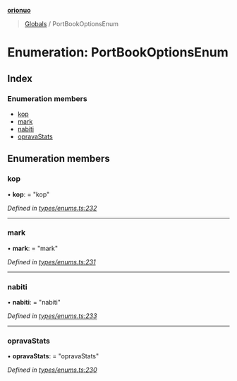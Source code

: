 **[orionuo](../README.md)**

> [Globals](../globals.md) / PortBookOptionsEnum

# Enumeration: PortBookOptionsEnum

## Index

### Enumeration members

* [kop](portbookoptionsenum.md#kop)
* [mark](portbookoptionsenum.md#mark)
* [nabiti](portbookoptionsenum.md#nabiti)
* [opravaStats](portbookoptionsenum.md#opravastats)

## Enumeration members

### kop

•  **kop**:  = "kop"

*Defined in [types/enums.ts:232](https://github.com/msviha/orionuo/blob/0a4af4e/src/types/enums.ts#L232)*

___

### mark

•  **mark**:  = "mark"

*Defined in [types/enums.ts:231](https://github.com/msviha/orionuo/blob/0a4af4e/src/types/enums.ts#L231)*

___

### nabiti

•  **nabiti**:  = "nabiti"

*Defined in [types/enums.ts:233](https://github.com/msviha/orionuo/blob/0a4af4e/src/types/enums.ts#L233)*

___

### opravaStats

•  **opravaStats**:  = "opravaStats"

*Defined in [types/enums.ts:230](https://github.com/msviha/orionuo/blob/0a4af4e/src/types/enums.ts#L230)*

